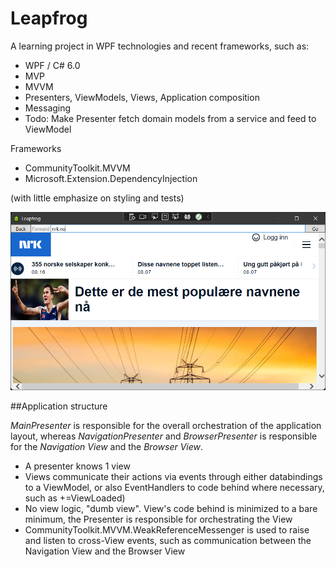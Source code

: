 # Leapfrog

A learning project in WPF technologies and recent frameworks, such as:

- WPF / C# 6.0
- MVP
- MVVM
- Presenters, ViewModels, Views, Application composition
- Messaging
- Todo: Make Presenter fetch domain models from a service and feed to ViewModel

Frameworks
- CommunityToolkit.MVVM
- Microsoft.Extension.DependencyInjection

(with little emphasize on styling and tests)

![GitHub Logo](/leapfrog.png)

##Application structure

*MainPresenter* is responsible for the overall orchestration of the application layout, whereas *NavigationPresenter* and *BrowserPresenter* is responsible for the *Navigation View* and the *Browser View*.

- A presenter knows 1 view
- Views communicate their actions via events through either databindings to a ViewModel, or also EventHandlers to code behind where necessary, such as +=ViewLoaded)
- No view logic, "dumb view". View's code behind is minimized to a bare minimum, the Presenter is responsible for orchestrating the View
- CommunityToolkit.MVVM.WeakReferenceMessenger is used to raise and listen to cross-View events, such as communication between the Navigation View and the Browser View
